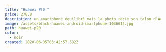```yaml
---
title: "Huawei P20 "
price: 278,8
description: un smartphone équilibré mais la photo reste son talon d'Achille
image: /assets/black-huawei-android-smartphone-1036619.jpg
path: huawei-p20
color:
  - noir
created: 2020-06-05T03:42:57.582Z
---
```

